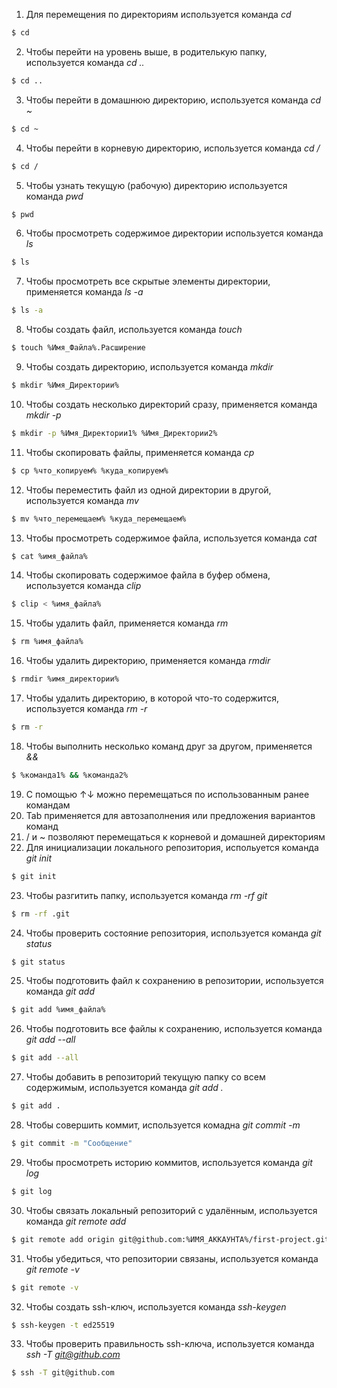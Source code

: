 
1. Для перемещения по директориям используется команда *cd*
```bash
$ cd
```
2. Чтобы перейти на уровень выше, в родителькую папку, используется команда *cd ..*
```bash
$ cd ..
```
3. Чтобы перейти в домашнюю директорию, используется команда *cd ~*
```bash
$ cd ~
```
4. Чтобы перейти в корневую директорию, используется команда *cd /*
```bash
$ cd /
```
5. Чтобы узнать текущую (рабочую) директорию используется команда *pwd*
```bash
$ pwd
``` 
6. Чтобы просмотреть содержимое директории используется команда *ls*
```bash
$ ls
``` 
7. Чтобы просмотреть все скрытые элементы директории, применяется команда *ls -a*
```bash
$ ls -a
```
8. Чтобы создать файл, используется команда *touch*
```bash
$ touch %Имя_Файла%.Расширение
```
9. Чтобы создать директорию, используется команда *mkdir*
```bash
$ mkdir %Имя_Директории%
```
10. Чтобы создать несколько директорий сразу, применяется команда *mkdir -p*
```bash
$ mkdir -p %Имя_Директории1% %Имя_Директории2%
```
11. Чтобы скопировать файлы, применяется команда *cp* 
```bash
$ cp %что_копируем% %куда_копируем%
```
12. Чтобы переместить файл из одной директории в другой, используется команда *mv*
```bash
$ mv %что_перемещаем% %куда_перемещаем%
```
13. Чтобы просмотреть содержимое файла, используется команда *cat*
```bash
$ cat %имя_файла%
```
14. Чтобы скопировать содержимое файла в буфер обмена, используется команда *clip*
```bash
$ clip < %имя_файла%
```
15. Чтобы удалить файл, применяется команда *rm*
```bash
$ rm %имя_файла%
```
16. Чтобы удалить директорию, применяется команда *rmdir*
```bash
$ rmdir %имя_директории%
```
17. Чтобы удалить директорию, в которой что-то содержится, используется команда *rm -r* 
```bash
$ rm -r
```
18. Чтобы выполнить несколько команд друг за другом, применяется *&&*
```bash
$ %команда1% && %команда2%
```
19. С помощью ↑↓ можно перемещаться по использованным ранее командам
20. Tab применяется для автозаполнения или предложения вариантов команд
21. / и ~ позволяют перемещаться к корневой и домашней директориям 
22. Для инициализации локального репозитория, испольуется команда *git init*
```bash
$ git init
```
23. Чтобы разгитить папку, используется команда *rm -rf git*
```bash
$ rm -rf .git
```
24. Чтобы проверить состояние репозитория, используется команда *git status*
```bash
$ git status
```
25. Чтобы подготовить файл к сохранению в репозитории, используется команда *git add*
```bash
$ git add %имя_файла%
```
26. Чтобы подготовить все файлы к сохранению, используется команда *git add --all*
```bash
$ git add --all
```
27. Чтобы добавить в репозиторий текущую папку со всем содержимым, используется команда *git add .*
```bash
$ git add .
```
28. Чтобы совершить коммит, используется комадна *git commit -m*
```bash
$ git commit -m "Сообщение"
```
29. Чтобы просмотреть историю коммитов, используется команда *git log*
```bash
$ git log
```
30. Чтобы связать локальный репозиторий с удалённым, используется команда *git remote add*
```bash
$ git remote add origin git@github.com:%ИМЯ_АККАУНТА%/first-project.git 
```
31. Чтобы убедиться, что репозитории связаны, используется команда *git remote -v*
```bash
$ git remote -v
```
32. Чтобы создать ssh-ключ, используется команда *ssh-keygen*
```bash
$ ssh-keygen -t ed25519
```
33. Чтобы проверить правильность ssh-ключа, используется команда *ssh -T git@github.com*
```bash
$ ssh -T git@github.com
```




